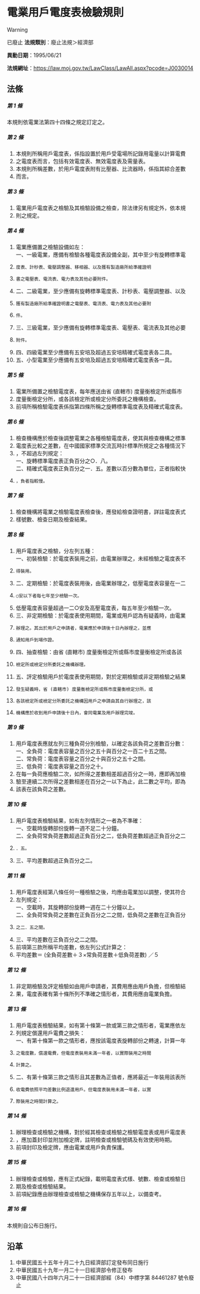 # 電業用戶電度表檢驗規則


> [!WARNING]
> 已廢止
**法規類別**：廢止法規＞經濟部

**異動日期**：1995/06/21  

**法規網址**：https://law.moj.gov.tw/LawClass/LawAll.aspx?pcode=J0030014



## 法條
##### 第 1 條
本規則依電業法第四十四條之規定訂定之。

##### 第 2 條
1. 本規則所稱用戶電度表，係指設置於用戶受電場所記錄用電量以計算電費
1. 之電度表而言，包括有效電度表、無效電度表及需量表。
1. 本規則所稱差數，於用戶電度表附有比壓器、比流器時，係指其綜合差數
1. 而言。

##### 第 3 條
1. 電業用戶電度表之檢驗及其檢驗設備之檢查，除法律另有規定外，依本規
1. 則之規定。

##### 第 4 條
1. 電業應備置之檢驗設備如左：  
一、一級電業，應備有檢驗各種電度表設備全副，其中至少有旋轉標準電
1.     度表、計秒表、電壓調整器、移相器、以及獲有製造廠所給準確證明
1.     書之電壓表、電流表、電力表及其他必要附件。
1. 二、二級電業，至少應備有旋轉標準電度表、計秒表、電壓調整器、以及
1.     獲有製造廠所給準確證明書之電壓表、電流表、電力表及其他必要附
1.     件。
1. 三、三級電業，至少應備有旋轉標準電度表、電壓表、電流表及其他必要
1.     附件。
1. 四、四級電業至少應備有五安培及超過五安培精確式電度表各二具。
1. 五、小型電業至少應備有五安培及超過五安培精確式電度表各一具。

##### 第 5 條
1. 電業所備置之檢驗電度表，每年應送由省 (直轄市) 度量衡檢定所或縣市
1. 度量衡檢定分所，或各該檢定所或檢定分所委託之機構檢查。
1. 前項所稱檢驗電度表係指第四條所稱之旋轉標準電度表及精確式電度表。

##### 第 6 條
1. 檢查機構應於檢查後調整電業之各種檢驗電度表，使其與檢查機構之標準
1. 電度表比較之差數，在中國國家標準交流瓦時計標準所規定之各種情況下
1. ，不超過左列規定：  
一、旋轉標準電度表正負百分之○．八。  
二、精確式電度表正負百分之一．五。差數以百分數為單位，正者指較快
1.     ，負者指較慢。

##### 第 7 條
1. 檢查機構將電業之檢驗電度表檢查後，應發給檢查證明書，詳註電度表式
1. 樣號數、檢查日期及檢查結果。

##### 第 8 條
1. 用戶電度表之檢驗，分左列五種：  
一、初裝檢驗：於電度表裝用之前，由電業辦理之，未經檢驗之電度表不
1.     得裝用。
1. 二、定期檢驗：於電度表裝用後，由電業辦理之，低壓電度表容量在一二
1.     ○安以下者每七年至少檢驗一次。
1. 低壓電度表容量超過一二○安及高壓電度表，每五年至少檢驗一次。
1. 三、非定期檢驗：於電度表使用期間，電業或用戶認為有疑義時，由電業
1.     辦理之。其出於用戶之申請者，電業應於申請後十日內辦理之，並應
1.     通知用戶到場作證。
1. 四、抽查檢驗：由省 (直轄市) 度量衡檢定所或縣市度量衡檢定所或各該
1.     檢定所或檢定分所委託之機構辦理。
1. 五、評定檢驗用戶於電度表使用期間，對於定期檢驗或非定期檢驗之結果
1.     發生疑義時，省 (直轄市) 度量衡檢定所或縣市度量衡檢定分所，或
1.     各該檢定所或檢定分所委託之機構因用戶之申請由其自行辦理之，該
1.     機構應於收到用戶申請後十日內，會同電業及用戶辦理完竣。

##### 第 9 條
1. 用戶電度表應就左列三種負荷分別檢驗，以確定各該負荷之差數百分數：  
一、全負荷：電度表容量之百分之五十與百分之一百二十五之間。  
二、常負荷：電度表容量之百分之十與百分之五十之間。  
三、低負荷：電度表容量之百分之十。
1. 在每一負荷應檢驗二次，如所得之差數相差超過百分之一時，應即再加檢
1. 驗至連續二次所得之差數相差在百分之一以下為止，此二數之平均，即為
1. 該表在該負荷之差數。

##### 第 10 條
1. 用戶電度表檢驗結果，如有左列情形之一者為不準確：  
一、空載時旋轉部份旋轉一週不足二十分鐘。  
二、全負荷常負荷差數超過正負百分之二，低負荷差數超過正負百分之二
1.     ．五。
1. 三、平均差數超過正負百分之二。

##### 第 11 條
1. 用戶電度表經第八條任何一種檢驗之後，均應由電業加以調整，使其符合
1. 左列規定：  
一、空載時，其旋轉部份旋轉一週在二十分鐘以上。  
二、全負荷常負荷之差數在正負百分之二之間，低負荷之差數在正負百分
1.     之二．五之間。
1. 三、平均差數在正負百分之二之間。
1. 前項第三款所稱平均差數，依左列公式計算之：
1. 平均差數＝ (全負荷差數＋３×常負荷差數＋低負荷差數) ／５

##### 第 12 條
1. 非定期檢驗及評定檢驗如由用戶申請者，其費用應由用戶負擔，但檢驗結
1. 果，電度表確有第十條所列不準確之情形者，其費用應由電業負擔。

##### 第 13 條
1. 用戶電度表檢驗結果，如有第十條第一款或第三款之情形者，電業應依左
1. 列規定償還用戶電費之損失：  
一、有第十條第一款之情形者，應按該電度表旋轉部份之轉速，計算一年
1.     之電度數，償還電費，但電度表裝用未滿一年者，以實際裝用之時間
1.     計算之。
1. 二、有第十條第三款之情形且其差數為正值者，應將最近一年裝用該表所
1.     收電費依照平均差數比例退還用戶。但電度表裝用未滿一年者，以實
1.     際裝用之時間計算之。

##### 第 14 條
1. 辦理檢查或檢驗之機構，對於經其檢查或檢驗之檢驗電度表或用戶電度表
1. ，應加蓋封印並附加檢定牌，註明檢查或檢驗號碼及有效使用時期。
1. 前項封印及檢定牌，應由電業或用戶負責保護。

##### 第 15 條
1. 辦理檢查或檢驗，應有正式紀錄，載明電度表式樣、號數、檢查或檢驗日
1. 期及檢查或檢驗結果。
1. 前項紀錄應由辦理檢查或檢驗之機構保存五年以上，以備查考。

##### 第 16 條
本規則自公布日施行。

## 沿革
1. 中華民國五十五年十月二十九日經濟部訂定發布同日施行
1. 中華民國五十九年一月二十一日經濟部令修正發布
1. 中華民國八十四年六月二十一日經濟部經（84）中標字第 84461287 號令廢止

